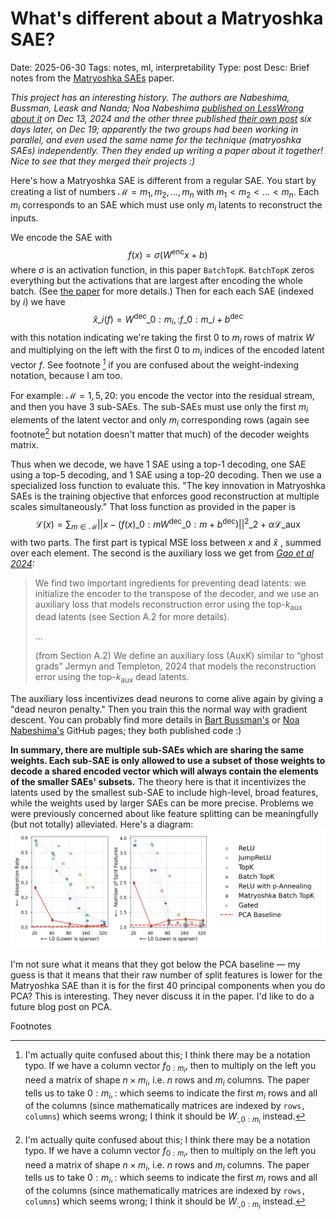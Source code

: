# What's different about a Matryoshka SAE?
Date: 2025-06-30
Tags: notes, ml, interpretability
Type: post
Desc:  Brief notes from the [Matryoshka SAEs](https://arxiv.org/pdf/2503.17547) paper.

*This project has an interesting history. The authors are Nabeshima, Bussman, Leask and Nanda; Noa Nabeshima [published on LessWrong about it](https://www.lesswrong.com/posts/zbebxYCqsryPALh8C/matryoshka-sparse-autoencoders) on Dec 13, 2024 and the other three published [their own post](https://www.lesswrong.com/posts/rKM9b6B2LqwSB5ToN/learning-multi-level-features-with-matryoshka-saes) six days later, on Dec 19; apparently the two groups had been working in parallel, and even used the same name for the technique (matryoshka SAEs) independently. Then they ended up writing a paper about it together! Nice to see that they merged their projects :)* 

Here's how a Matryoshka SAE is different from a regular SAE. You start by creating a list of numbers $\mathcal{M}=m_1, m_2, ...,m_n$ with $m_1 < m_2 <... < m_n$. Each $m_i$ corresponds to an SAE which must use only $m_i$ latents to reconstruct the inputs.

We encode the SAE with 
$$f(x) = \sigma(W^{\text{enc}}x + b)$$
where $\sigma$ is an activation function, in this paper `BatchTopK`. `BatchTopK` zeros everything but the activations that are largest after encoding the whole batch. (See [the paper](https://arxiv.org/pdf/2503.17547) for more details.) Then for each each SAE (indexed by $i$) we have 
$$\hat{x}\_i(f) = W^{\text{dec}}\_{0:m_i, :}f\_{0:m\_i}+b^{\text{dec}}$$
with this notation indicating we're taking the first 0 to $m_i$ rows of matrix $W$ and multiplying on the left with the first 0 to $m_i$ indices of the encoded latent vector $f$. See footnote [^1] if you are confused about the weight-indexing notation, because I am too. 

For example: $\mathcal{M} = 1,5,20$: you encode the vector into the residual stream, and then you have 3 sub-SAEs. The sub-SAEs must use only the first $m_i$ elements of the latent vector and only $m_i$ corresponding rows (again see footnote[^1] but notation doesn't matter that much) of the decoder weights matrix.

Thus when we decode, we have 1 SAE using a top-1 decoding, one SAE using a top-5 decoding, and 1 SAE using a top-20 decoding. Then we use a specialized loss function to evaluate this. "The key innovation in Matryoshka SAEs is the training objective that enforces good reconstruction at multiple scales simultaneously." That loss function as provided in the paper is $$\mathcal{L}(x) = \sum_{m \in \mathcal{M}} ||x-(f(x)\_{0:m} W^\text{dec}\_{0:m} + b^{\text{dec}})||^2\_2 +\alpha\mathcal{L}\_{\text{aux}}$$ with two parts. The first part is typical MSE loss between $x$ and $\hat{x}$ , summed over each element. The second is the auxiliary loss we get from *[Gao et al 2024](https://arxiv.org/pdf/2406.04093):* 


> We find two important ingredients for preventing dead latents: we initialize the encoder to the transpose of the decoder, and we use an auxiliary loss that models reconstruction error using the top-$k_{\text{aux}}$ dead latents (see Section A.2 for more details).
> 
> ...
> 
> (from Section A.2) We define an auxiliary loss (AuxK) similar to “ghost grads” Jermyn and Templeton, 2024 that models the reconstruction error using the top-$k_{\text{aux}}$ dead latents. 

The auxiliary loss incentivizes dead neurons to come alive again by giving a "dead neuron penalty." Then you train this the normal way with gradient descent. You can probably find more details in [Bart Bussman's](https://github.com/bartbussmann/matryoshka_sae) or [Noa Nabeshima's](https://github.com/noanabeshima/matryoshka-saes) GitHub pages; they both published code :) 

**In summary, there are multiple sub-SAEs which are sharing the same weights. Each sub-SAE is only allowed to use a subset of those weights to decode a shared encoded vector which will always contain the elements of the smaller SAEs' subsets.** The theory here is that it incentivizes the latents used by the smallest sub-SAE to include high-level, broad features, while the weights used by larger SAEs can be more precise. Problems we were previously concerned about like feature splitting can be meaningfully (but not totally) alleviated. Here's a diagram: 
![](static/images/matryoshka-saes-1.png)

I'm not sure what it means that they got below the PCA baseline — my guess is that it means that their raw number of split features is lower for the Matryoshka SAE than it is for the first 40 principal components when you do PCA? This is interesting. They never discuss it in the paper. I'd like to do a future blog post on PCA.

<p class="footnote-header">Footnotes</p>

[^1]: I'm actually quite confused about this; I think there may be a notation typo. If we have a column vector $f_{0:m_i}$, then to multiply on the left you need a matrix of shape $n \times m_i$, i.e. $n$ rows and $m_i$ columns. The paper tells us to take $0:m_i, :$ which seems to indicate the first $m_i$ rows and all of the columns (since mathematically matrices are indexed by `rows, columns`) which seems wrong; I think it should be $W_{:,0:m_i}$ instead. 
